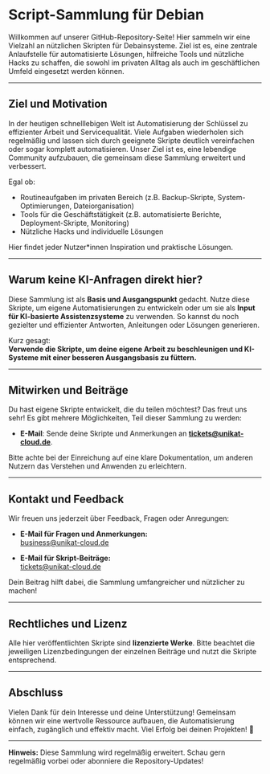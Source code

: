 # Script-Sammlung für Debian

Willkommen auf unserer GitHub-Repository-Seite! Hier sammeln wir eine Vielzahl an nützlichen Skripten für Debainsysteme. Ziel ist es, eine zentrale Anlaufstelle für automatisierte Lösungen, hilfreiche Tools und nützliche Hacks zu schaffen, die sowohl im privaten Alltag als auch im geschäftlichen Umfeld eingesetzt werden können.

---

## Ziel und Motivation

In der heutigen schnelllebigen Welt ist Automatisierung der Schlüssel zu effizienter Arbeit und Servicequalität. Viele Aufgaben wiederholen sich regelmäßig und lassen sich durch geeignete Skripte deutlich vereinfachen oder sogar komplett automatisieren. Unser Ziel ist es, eine lebendige Community aufzubauen, die gemeinsam diese Sammlung erweitert und verbessert.

Egal ob:

- Routineaufgaben im privaten Bereich (z.B. Backup-Skripte, System-Optimierungen, Dateiorganisation)
- Tools für die Geschäftstätigkeit (z.B. automatisierte Berichte, Deployment-Skripte, Monitoring)
- Nützliche Hacks und individuelle Lösungen

Hier findet jeder Nutzer*innen Inspiration und praktische Lösungen.

---

## Warum keine KI-Anfragen direkt hier?

Diese Sammlung ist als **Basis und Ausgangspunkt** gedacht. Nutze diese Skripte, um eigene Automatisierungen zu entwickeln oder um sie als **Input für KI-basierte Assistenzsysteme** zu verwenden. So kannst du noch gezielter und effizienter Antworten, Anleitungen oder Lösungen generieren.

Kurz gesagt:  
**Verwende die Skripte, um deine eigene Arbeit zu beschleunigen und KI-Systeme mit einer besseren Ausgangsbasis zu füttern.**

---

## Mitwirken und Beiträge

Du hast eigene Skripte entwickelt, die du teilen möchtest? Das freut uns sehr! Es gibt mehrere Möglichkeiten, Teil dieser Sammlung zu werden:

- **E-Mail**: Sende deine Skripte und Anmerkungen an **tickets@unikat-cloud.de**.

Bitte achte bei der Einreichung auf eine klare Dokumentation, um anderen Nutzern das Verstehen und Anwenden zu erleichtern.

---

## Kontakt und Feedback

Wir freuen uns jederzeit über Feedback, Fragen oder Anregungen:

- **E-Mail für Fragen und Anmerkungen:**  
  [business@unikat-cloud.de](mailto:business@unikat-cloud.de)

- **E-Mail für Skript-Beiträge:**  
  [tickets@unikat-cloud.de](mailto:tickets@unikat-cloud.de)

Dein Beitrag hilft dabei, die Sammlung umfangreicher und nützlicher zu machen!

---

## Rechtliches und Lizenz

Alle hier veröffentlichten Skripte sind **lizenzierte Werke**. Bitte beachtet die jeweiligen Lizenzbedingungen der einzelnen Beiträge und nutzt die Skripte entsprechend.

---

## Abschluss

Vielen Dank für dein Interesse und deine Unterstützung! Gemeinsam können wir eine wertvolle Ressource aufbauen, die Automatisierung einfach, zugänglich und effektiv macht. Viel Erfolg bei deinen Projekten! 🚀

---

**Hinweis:** Diese Sammlung wird regelmäßig erweitert. Schau gern regelmäßig vorbei oder abonniere die Repository-Updates!
